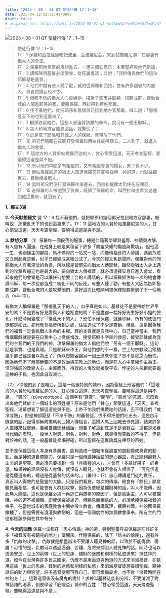 ```yaml
---
title: "2023 – 08 – 01 QT 使徒行傳 17：1~15"
date: 2025-04-12T02:21:41+0800
draft: false
# original_url: https://cmtc.tw/2023-08-01-qt-%e4%bd%bf%e5%be%92%e8%a1%8c%e5%82%b3-17%ef%bc%9a115
---
```


![2023 – 08 – 01 QT  使徒行傳 17：1\~15](/images/qt.jpg  "2023 – 08 – 01 QT  使徒行傳 17：1\~15")

> 使徒行傳 17：1\~15  
> 17：1 保羅和西拉經過暗妃波里、亞波羅尼亞，來到帖撒羅尼迦，在那裏有猶太人的會堂。  
> 17：2 保羅照他素常的規矩進去，一連三個安息日，本著聖經與他們辯論，  
> 17：3 講解陳明基督必須受害，從死裏復活；又說：「我所傳與你們的這位耶穌就是基督。」  
> 17：4 他們中間有些人聽了勸，就附從保羅和西拉，並有許多虔敬的希臘人，尊貴的婦女也不少。  
> 17：5 但那不信的猶太人心裏嫉妒，招聚了些市井匪類，搭夥成群，聳動合城的人闖進耶孫的家，要將保羅、西拉帶到百姓那裏。  
> 17：6 找不著他們，就把耶孫和幾個弟兄拉到地方官那裏，喊叫說：「那攪亂天下的也到這裏來了，  
> 17：7 耶孫收留他們。這些人都違背該撒的命令，說另有一個王耶穌。」  
> 17：8 眾人和地方官聽見這話，就驚慌了；  
> 17：9 於是取了耶孫和其餘之人的保狀，就釋放了他們。  
> 17：10 弟兄們隨即在夜間打發保羅和西拉往庇哩亞去。二人到了，就進入猶太人的會堂。  
> 17：11 這地方的人賢於帖撒羅尼迦的人，甘心領受這道，天天考查聖經，要曉得這道是與不是。  
> 17：12 所以他們中間多有相信的，又有希臘尊貴的婦女，男子也不少。  
> 17：13 但帖撒羅尼迦的猶太人知道保羅又在庇哩亞傳　神的道，也就往那裏去，聳動攪擾眾人。  
> 17：14 當時弟兄們便打發保羅往海邊去，西拉和提摩太仍住在庇哩亞。  
> 17：15 送保羅的人帶他到了雅典，既領了保羅的命，叫西拉和提摩太速速到他這裏來，就回去了。

**1.  經文3遍**

**2. 今天默想經文**
徒 17：6 找不著他們，就把耶孫和幾個弟兄拉到地方官那裏，喊叫說：那攪亂天下的也到這裏來了。17：11 這地方的人賢於帖撒羅尼迦的人，甘心領受這道，天天考查聖經，要曉得這道是與不是。

**3. 默想分享**
（1）保羅每一個段落的服事，總是伴隨著榮耀與羞辱、神蹟與攻擊、有人信有人逼迫、在他身上總是累積留下許多「屬靈榮耀的傷痕與戰功」。但他這一生，也跟隨主的腳蹤，馬不停蹄的一站又一站，向能傳福音的人傳講，遇到危險又立刻起身逃難，似乎已經變成某種公式了。今天的經文也是雷同，保羅對他的同胞猶太人有著深沈的負擔，所以總是習慣先向猶太人傳耶穌，雖然從猶太人身上遇到的攻擊與逼迫也是最大的。要向猶太人傳福音，就必須選擇安息日進入會堂，看起來他們的會堂是可以讓任何想要上台的人講話的，所以保羅抓住每一次的機會傳講耶穌，每一次也都造成二極化不同的反應。有些人聽了勸，有些人又因為嫉妒搭夥成群，聳動全城的人要攻擊他們，還好這次比較順利被保釋就趕緊到了下一個地方（v4\~10）。

有猶太人稱保羅是「那攪亂天下的人」，似乎真是如此。基督徒不是要帶給世界平安的嗎？不是要有好見證與人和睦相處的嗎？不是盡都一幅好好先生好好小姐的臉孔，什麼時候變成了「攪亂天下的人」？恐怕不僅保羅，就連耶穌、所有的使徒門徒都是如此。初代教會福音所到之處，往往造成了不少是震動、攪亂，這是因為我們的福音一定會挑戰人生命的主權。罪的本質就是自我中心、自己當神當主，我們傳講耶穌就是要在自我中心上徹底悔改，接受耶穌十字架的救恩，接受耶穌成為我們的主我們的王我們的神。攻擊保羅的猶太人指他們說「另有一個王耶穌」，這句話是事實、也是真理。只是耶穌來作王，與他們想的不一樣，世上的宗教政治領袖幾乎都已經是自以為王了，所以豈能容讓另一個王進來奪位？豈不是除之而後快。因為他們不了解耶穌要的不是政治與宗教上的地位，而是在人心中掌權作主為王。信仰強調的改變人心，由裏而外，得救的人悔改就接受平安，悖逆的人抗拒就要逼迫神的子民，也因此自取滅亡。

（2）v10他們到了庇哩亞，這是一個很特別的城市，因為聖經上形容他們：「這地方的人賢於帖撒羅尼迦的人，甘心領受這道，天天考查聖經，要曉得這道是與不是。」“賢於”（εὐγενέστεροι）這個字有“尊貴“、“開明”、“高尚”的意思。怎麼看出來他們賢於上一個城市的百姓呢？原來是他們「甘心」領受這道、「天天」查考聖經，渴慕想要了解這道是與不是。上帝不怕我們挑戰祂的話語，巴不得我們「或冷或熱」，但是神卻厭惡「不冷不熱」的基督徒，恨不得把他們吐出去，這是啟示錄講的話。記得耶穌向撒瑪利亞婦人傳福音，這婦人馬上回城去作見證，結果許多人直接來找耶穌，要親自聽耶穌講話，想要了解這到底是不是彌賽亞，這都是渴慕付代價的表現。一般世人對錢、對名、對利、對色，總是嗅覺靈敏的不得了，但是對於神的話，連一般基督徒都懶得碰，所以聖經在這裏誇獎庇哩亞的百姓。

並不是保羅這個人本身有多厲害，能夠造成一個城市從屬靈的震動變成真實的動亂。而是神的道自帶能力，保羅只是一個傳講神話語的忠心器皿，真正能夠翻轉人生命的是聖靈。但必須先要找到一個「肯撒種的人」，才會有「多結好果子」的希望。如果神的話語沒有人肯傳，就沒有人聽見，也就不會有人相信了：「可見信道是從聽道來的，聽道是從基督的話來的。」（羅10：17）忠心傳講是門徒的責任，真正叫人得救的是聖靈的大能。只是我們看見，每次的傳講，總會有「餘民」願意聽見而相信，也可能會有人群起攻擊，因為仇敵總是攔阻神的話，叫人不能傳，因此無人能信。這也是保羅必須一再逃亡與遷移的原因了，但是感謝主，人可以被攔阻，神的道不被攔阻。即使保羅被逼迫，但聽見而相信的人，必須承接保羅福音的棒子，在當地城市的家庭教會中開始設立教會，傳講真理，擴展神國。神的國保羅撒種了，但是需要有澆灌與收割的，這是一個國度性的無牆教會事奉，所有主的門徒都應該參與在其中有分！

**4. 今天的回應**
保羅一生都在「忠心傳講」神的道，特別聖靈呼召保羅是在許許多多「福音沒有被聽見的地方」傳開來。伴隨保羅的，除了「信主的餘民」，還有許多「仇敵的攻擊」。仇敵就是想盡辦法不要讓人聽見神的話，以致於不能得救、得勝！可惜的是，仇敵可以透過逼迫、苦難、危險來攔阻人聽見神的話，同時也可以透過安逸、世上的荊棘（世上的思慮、錢財的迷惑和別樣的私慾進來）擠住神的道。如今在台灣與許多民主國家，仇敵不是用逼迫與殉道的方式來消滅福音，卻是用這些「世上的思慮、錢財的迷惑和別樣的私慾」來消滅基督徒想要讀聖經、聽神話語的動力與慾望。許多基督徒寧可靠自己、寧可煩惱憂慮，也不肯「浪費時間在神的身上」，這難道背後沒有魔鬼的詭計？求神叫基督徒能夠分辨，不要消滅了對神話語的渴慕，倒要學習「庇哩亞」城市的百姓：「甘心領受這道，天天考查聖經，要曉得這道是與不是」。
